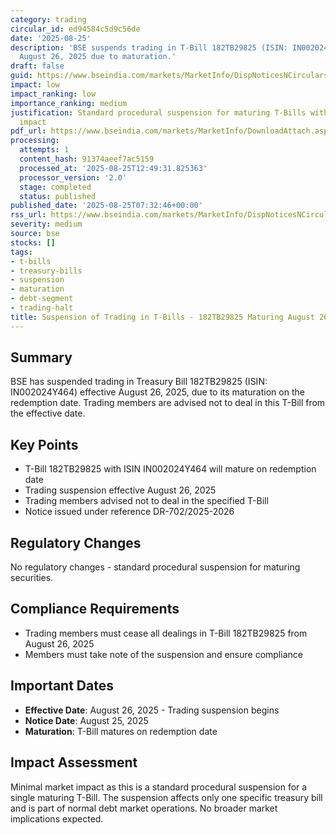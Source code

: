 ```yaml
---
category: trading
circular_id: ed94584c5d9c56de
date: '2025-08-25'
description: 'BSE suspends trading in T-Bill 182TB29825 (ISIN: IN002024Y464) effective
  August 26, 2025 due to maturation.'
draft: false
guid: https://www.bseindia.com/markets/MarketInfo/DispNoticesNCirculars.aspx?Noticeid={29E413C0-7B1B-455A-92A0-5DCB145C02E7}&noticeno=20250825-4&dt=08/25/2025&icount=4&totcount=37&flag=0
impact: low
impact_ranking: low
importance_ranking: medium
justification: Standard procedural suspension for maturing T-Bills with limited market
  impact
pdf_url: https://www.bseindia.com/markets/MarketInfo/DownloadAttach.aspx?id=20250825-4&attachedId=
processing:
  attempts: 1
  content_hash: 91374aeef7ac5159
  processed_at: '2025-08-25T12:49:31.825363'
  processor_version: '2.0'
  stage: completed
  status: published
published_date: '2025-08-25T07:32:46+00:00'
rss_url: https://www.bseindia.com/markets/MarketInfo/DispNoticesNCirculars.aspx?Noticeid={29E413C0-7B1B-455A-92A0-5DCB145C02E7}&noticeno=20250825-4&dt=08/25/2025&icount=4&totcount=37&flag=0
severity: medium
source: bse
stocks: []
tags:
- t-bills
- treasury-bills
- suspension
- maturation
- debt-segment
- trading-halt
title: Suspension of Trading in T-Bills - 182TB29825 Maturing August 26, 2025
---
```


## Summary

BSE has suspended trading in Treasury Bill 182TB29825 (ISIN: IN002024Y464) effective August 26, 2025, due to its maturation on the redemption date. Trading members are advised not to deal in this T-Bill from the effective date.

## Key Points

- T-Bill 182TB29825 with ISIN IN002024Y464 will mature on redemption date
- Trading suspension effective August 26, 2025
- Trading members advised not to deal in the specified T-Bill
- Notice issued under reference DR-702/2025-2026

## Regulatory Changes

No regulatory changes - standard procedural suspension for maturing securities.

## Compliance Requirements

- Trading members must cease all dealings in T-Bill 182TB29825 from August 26, 2025
- Members must take note of the suspension and ensure compliance

## Important Dates

- **Effective Date**: August 26, 2025 - Trading suspension begins
- **Notice Date**: August 25, 2025
- **Maturation**: T-Bill matures on redemption date

## Impact Assessment

Minimal market impact as this is a standard procedural suspension for a single maturing T-Bill. The suspension affects only one specific treasury bill and is part of normal debt market operations. No broader market implications expected.